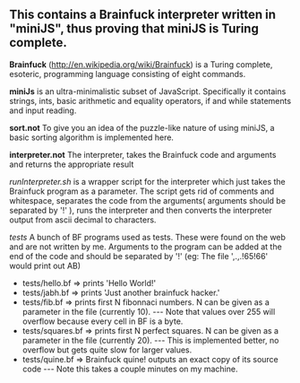 This contains a Brainfuck interpreter written in "miniJS", thus proving that miniJS is Turing complete.
----

**Brainfuck** (http://en.wikipedia.org/wiki/Brainfuck) is a Turing complete, esoteric, programming language consisting of eight commands.

**miniJs** is an ultra-minimalistic subset of JavaScript. Specifically it contains strings, ints, basic arithmetic and equality operators, if and while statements and input reading.

**sort.not** To give you an idea of the puzzle-like nature of using miniJS, a basic sorting algorithm is implemented here.

**interpreter.not** The interpreter, takes the Brainfuck code and arguments and returns the appropriate result  

*runInterpreter.sh* is a wrapper script for the interpreter which just takes the Brainfuck program as a parameter.
The script gets rid of comments and whitespace, separates the code from the arguments( arguments should be separated by '!' ), runs the interpreter and then converts the interpreter output from ascii decimal to characters.

*tests*
A bunch of BF programs used as tests. These were found on the web and are not written by me.
Arguments to the program can be added at the end of the code and should be separated by '!' (eg: The file ',.,.!65!66' would print out AB)

* tests/hello.bf => prints 'Hello World!'
* tests/jabh.bf => prints 'Just another brainfuck hacker.'
* tests/fib.bf => prints first N fibonnaci numbers. N can be given as a parameter in the file (currently 10). --- Note that values over 255 will overflow because every cell in BF is a byte.
* tests/squares.bf => prints first N perfect squares. N can be given as a parameter in the file (currently 20). --- This is implemented better, no overflow but gets quite slow for larger values.
* tests/quine.bf => Brainfuck quine! outputs an exact copy of its source code --- Note this takes a couple minutes on my machine.

